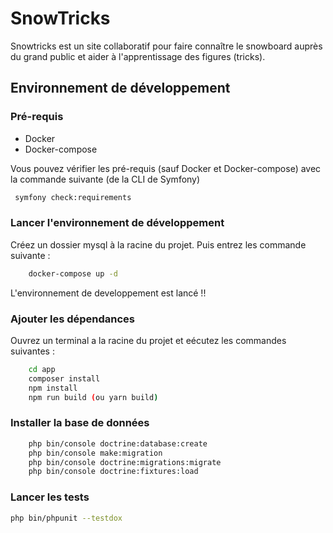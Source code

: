 # SnowTricks

Snowtricks est un site collaboratif pour faire connaître le snowboard auprès du grand public et aider à l'apprentissage des figures (tricks).

## Environnement de développement

### Pré-requis
-   Docker
-   Docker-compose

Vous pouvez vérifier les pré-requis (sauf Docker et Docker-compose) avec la commande suivante (de la CLI de Symfony)

```bash
 symfony check:requirements
```

### Lancer l'environnement de développement

Créez un dossier mysql à la racine du projet. Puis entrez les commande suivante :
```bash
    docker-compose up -d
```

L'environnement de developpement est lancé !!

### Ajouter les dépendances

Ouvrez un terminal a la racine du projet et eécutez les commandes suivantes :

```bash
    cd app
    composer install
    npm install
    npm run build (ou yarn build)
```

### Installer la base de données
```bash
    php bin/console doctrine:database:create
    php bin/console make:migration
    php bin/console doctrine:migrations:migrate
    php bin/console doctrine:fixtures:load
```

### Lancer les tests

```bash
php bin/phpunit --testdox
```